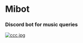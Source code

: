 # Mibot
### Discord bot for music queries
[![ccc.jpg](https://i.postimg.cc/xjzKGmpj/ccc.jpg)](https://postimg.cc/JtRDMsWS)
